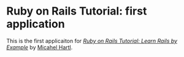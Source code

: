 # Ruby on Rails Tutorial: first application

This is the first applicaiton for
[*Ruby on Rails Tutorial: Learn Rails by Example*](http://railstutorial.org/)
by [Micahel Hartl](http://michaelhartl.com).